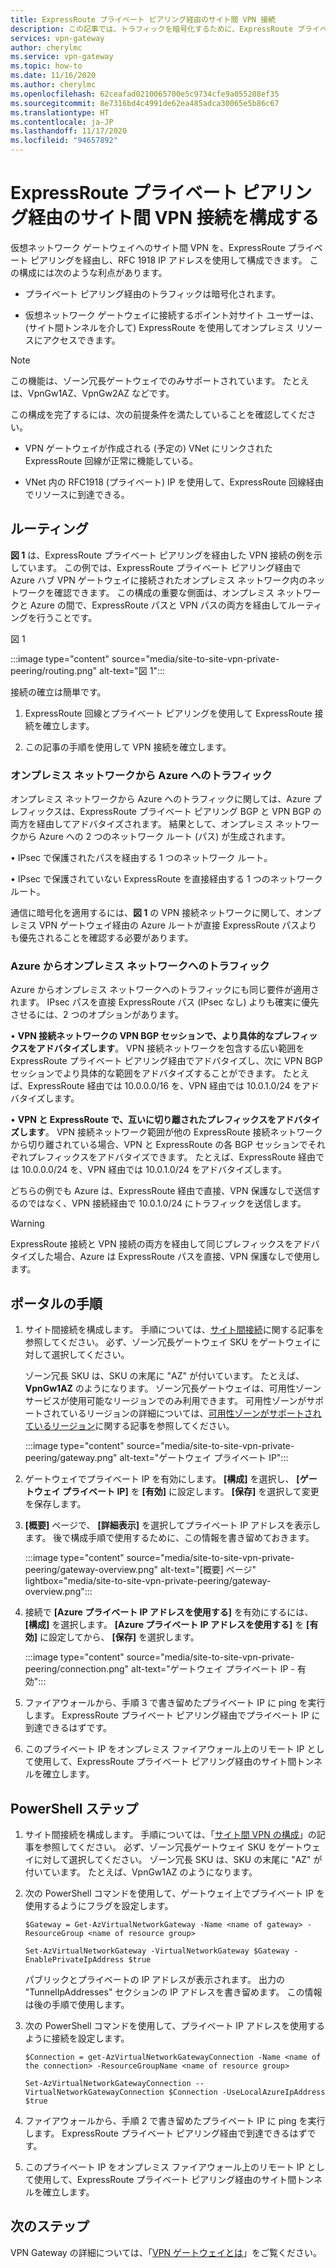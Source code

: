 ```yaml
---
title: ExpressRoute プライベート ピアリング経由のサイト間 VPN 接続
description: この記事では、トラフィックを暗号化するために、ExpressRoute プライベート ピアリング経由でサイト間 VPN を有効にする方法について説明します。
services: vpn-gateway
author: cherylmc
ms.service: vpn-gateway
ms.topic: how-to
ms.date: 11/16/2020
ms.author: cherylmc
ms.openlocfilehash: 62ceafad0210065700e5c9734cfe9a055208ef35
ms.sourcegitcommit: 8e7316bd4c4991de62ea485adca30065e5b86c67
ms.translationtype: HT
ms.contentlocale: ja-JP
ms.lasthandoff: 11/17/2020
ms.locfileid: "94657892"
---
```

# <a name="configure-a-site-to-site-vpn-connection-over-expressroute-private-peering"></a>ExpressRoute プライベート ピアリング経由のサイト間 VPN 接続を構成する

仮想ネットワーク ゲートウェイへのサイト間 VPN を、ExpressRoute プライベート ピアリングを経由し、RFC 1918 IP アドレスを使用して構成できます。 この構成には次のような利点があります。

* プライベート ピアリング経由のトラフィックは暗号化されます。

* 仮想ネットワーク ゲートウェイに接続するポイント対サイト ユーザーは、(サイト間トンネルを介して) ExpressRoute を使用してオンプレミス リソースにアクセスできます。

>[!NOTE]
>この機能は、ゾーン冗長ゲートウェイでのみサポートされています。 たとえは、VpnGw1AZ、VpnGw2AZ などです。
>

この構成を完了するには、次の前提条件を満たしていることを確認してください。

* VPN ゲートウェイが作成される (予定の) VNet にリンクされた ExpressRoute 回線が正常に機能している。

* VNet 内の RFC1918 (プライベート) IP を使用して、ExpressRoute 回線経由でリソースに到達できる。

## <a name="routing"></a><a name="routing"></a>ルーティング

**図 1** は、ExpressRoute プライベート ピアリングを経由した VPN 接続の例を示しています。 この例では、ExpressRoute プライベート ピアリング経由で Azure ハブ VPN ゲートウェイに接続されたオンプレミス ネットワーク内のネットワークを確認できます。 この構成の重要な側面は、オンプレミス ネットワークと Azure の間で、ExpressRoute パスと VPN パスの両方を経由してルーティングを行うことです。

図 1

:::image type="content" source="media/site-to-site-vpn-private-peering/routing.png" alt-text="図 1":::

接続の確立は簡単です。

1. ExpressRoute 回線とプライベート ピアリングを使用して ExpressRoute 接続を確立します。

1. この記事の手順を使用して VPN 接続を確立します。

### <a name="traffic-from-on-premises-networks-to-azure"></a>オンプレミス ネットワークから Azure へのトラフィック

オンプレミス ネットワークから Azure へのトラフィックに関しては、Azure プレフィックスは、ExpressRoute プライベート ピアリング BGP と VPN BGP の両方を経由してアドバタイズされます。 結果として、オンプレミス ネットワークから Azure への 2 つのネットワーク ルート (パス) が生成されます。

• IPsec で保護されたパスを経由する 1 つのネットワーク ルート。

• IPsec で保護されていない ExpressRoute を直接経由する 1 つのネットワーク ルート。

通信に暗号化を適用するには、**図 1** の VPN 接続ネットワークに関して、オンプレミス VPN ゲートウェイ経由の Azure ルートが直接 ExpressRoute パスよりも優先されることを確認する必要があります。

### <a name="traffic-from-azure-to-on-premises-networks"></a>Azure からオンプレミス ネットワークへのトラフィック

Azure からオンプレミス ネットワークへのトラフィックにも同じ要件が適用されます。 IPsec パスを直接 ExpressRoute パス (IPsec なし) よりも確実に優先させるには、2 つのオプションがあります。

• **VPN 接続ネットワークの VPN BGP セッションで、より具体的なプレフィックスをアドバタイズします**。 VPN 接続ネットワークを包含する広い範囲を ExpressRoute プライベート ピアリング経由でアドバタイズし、次に VPN BGP セッションでより具体的な範囲をアドバタイズすることができます。 たとえば、ExpressRoute 経由では 10.0.0.0/16 を、VPN 経由では 10.0.1.0/24 をアドバタイズします。

• **VPN と ExpressRoute で、互いに切り離されたプレフィックスをアドバタイズします**。 VPN 接続ネットワーク範囲が他の ExpressRoute 接続ネットワークから切り離されている場合、VPN と ExpressRoute の各 BGP セッションでそれぞれプレフィックスをアドバタイズできます。 たとえば、ExpressRoute 経由では 10.0.0.0/24 を、VPN 経由では 10.0.1.0/24 をアドバタイズします。

どちらの例でも Azure は、ExpressRoute 経由で直接、VPN 保護なしで送信するのではなく、VPN 接続経由で 10.0.1.0/24 にトラフィックを送信します。

>[!Warning]
>ExpressRoute 接続と VPN 接続の両方を経由して同じプレフィックスをアドバタイズした場合、Azure は ExpressRoute パスを直接、VPN 保護なしで使用します。
>

## <a name="portal-steps"></a><a name="portal"></a>ポータルの手順

1. サイト間接続を構成します。 手順については、[サイト間接続](vpn-gateway-howto-site-to-site-resource-manager-portal.md)に関する記事を参照してください。 必ず、ゾーン冗長ゲートウェイ SKU をゲートウェイに対して選択してください。 

   ゾーン冗長 SKU は、SKU の末尾に "AZ" が付いています。 たとえば、**VpnGw1AZ** のようになります。 ゾーン冗長ゲートウェイは、可用性ゾーン サービスが使用可能なリージョンでのみ利用できます。 可用性ゾーンがサポートされているリージョンの詳細については、[可用性ゾーンがサポートされているリージョン](../availability-zones/az-region.md)に関する記事を参照してください。

   :::image type="content" source="media/site-to-site-vpn-private-peering/gateway.png" alt-text="ゲートウェイ プライベート IP":::
1. ゲートウェイでプライベート IP を有効にします。 **[構成]** を選択し、 **[ゲートウェイ プライベート IP]** を **[有効]** に設定します。 **[保存]** を選択して変更を保存します。
1. **[概要]** ページで、 **[詳細表示]** を選択してプライベート IP アドレスを表示します。 後で構成手順で使用するために、この情報を書き留めておきます。

   :::image type="content" source="media/site-to-site-vpn-private-peering/gateway-overview.png" alt-text="[概要] ページ" lightbox="media/site-to-site-vpn-private-peering/gateway-overview.png":::
1. 接続で **[Azure プライベート IP アドレスを使用する]** を有効にするには、 **[構成]** を選択します。 **[Azure プライベート IP アドレスを使用する]** を **[有効]** に設定してから、 **[保存]** を選択します。

   :::image type="content" source="media/site-to-site-vpn-private-peering/connection.png" alt-text="ゲートウェイ プライベート IP - 有効":::
1. ファイアウォールから、手順 3 で書き留めたプライベート IP に ping を実行します。 ExpressRoute プライベート ピアリング経由でプライベート IP に到達できるはずです。
1. このプライベート IP をオンプレミス ファイアウォール上のリモート IP として使用して、ExpressRoute プライベート ピアリング経由のサイト間トンネルを確立します。

## <a name="powershell-steps"></a><a name="powershell"></a>PowerShell ステップ

1. サイト間接続を構成します。 手順については、「[サイト間 VPN の構成](vpn-gateway-howto-site-to-site-resource-manager-portal.md)」の記事を参照してください。 必ず、ゾーン冗長ゲートウェイ SKU をゲートウェイに対して選択してください。 ゾーン冗長 SKU は、SKU の末尾に "AZ" が付いています。 たとえば、VpnGw1AZ のようになります。
1. 次の PowerShell コマンドを使用して、ゲートウェイ上でプライベート IP を使用するようにフラグを設定します。

   ```azurepowershell-interactive
   $Gateway = Get-AzVirtualNetworkGateway -Name <name of gateway> -ResourceGroup <name of resource group>

   Set-AzVirtualNetworkGateway -VirtualNetworkGateway $Gateway -EnablePrivateIpAddress $true
   ```

   パブリックとプライベートの IP アドレスが表示されます。 出力の "TunnelIpAddresses" セクションの IP アドレスを書き留めます。 この情報は後の手順で使用します。
1. 次の PowerShell コマンドを使用して、プライベート IP アドレスを使用するように接続を設定します。

   ```azurepowershell-interactive
   $Connection = get-AzVirtualNetworkGatewayConnection -Name <name of the connection> -ResourceGroupName <name of resource group>

   Set-AzVirtualNetworkGatewayConnection --VirtualNetworkGatewayConnection $Connection -UseLocalAzureIpAddress $true
   ```
1. ファイアウォールから、手順 2 で書き留めたプライベート IP に ping を実行します。 ExpressRoute プライベート ピアリング経由で到達できるはずです。
1. このプライベート IP をオンプレミス ファイアウォール上のリモート IP として使用して、ExpressRoute プライベート ピアリング経由のサイト間トンネルを確立します。

## <a name="next-steps"></a>次のステップ

VPN Gateway の詳細については、「[VPN ゲートウェイとは](vpn-gateway-about-vpngateways.md)」をご覧ください。
